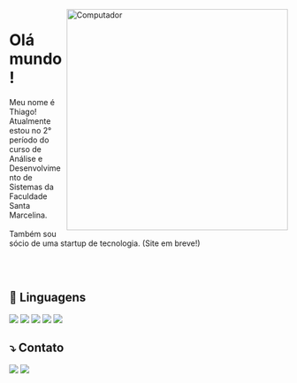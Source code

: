 <img src="https://raw.githubusercontent.com/MicaelliMedeiros/micaellimedeiros/master/image/computer-illustration.png" min-width="400px" max-width="400px" width="400px" align="right" alt="Computador">

<h1>Olá mundo!</h1>
<p align="left"> 
  Meu nome é Thiago! 
  <br>Atualmente estou no 2° período do curso de Análise e Desenvolvimento de Sistemas da Faculdade Santa Marcelina.</br>
  <br>Também sou sócio de uma startup de tecnologia. (Site em breve!)</br>
</p>

<br></br>
<h2 align="left">
  <strong>💼 Linguagens</strong> 
</h2>
<p align="left">
  <img src="https://img.shields.io/badge/python-3670A0?style=for-the-badge&logo=python&logoColor=ffdd54">
  <img src="https://img.shields.io/badge/html5-%23E34F26.svg?style=for-the-badge&logo=html5&logoColor=white">
  <img src="https://img.shields.io/badge/css3-%231572B6.svg?style=for-the-badge&logo=css3&logoColor=white">
  <img src="https://img.shields.io/badge/javascript-%23323330.svg?style=for-the-badge&logo=javascript&logoColor=%23F7DF1E">
  <img src="https://img.shields.io/badge/java-%23ED8B00.svg?style=for-the-badge&logo=openjdk&logoColor=white"> 
</p>

<h2 align="left">
  ⤵️ Contato
</h2>

<p align="left">
  <a href="mailto:thpimentel368@gmail.com" alt="Gmail">
  <img src="https://img.shields.io/badge/-Gmail-FF0000?style=flat-square&labelColor=FF0000&logo=gmail&logoColor=white&link=mailto:thpimentel368@gmail.com" /></a>

  <!---<a href="#" alt="Linkedin">
  <img src="https://img.shields.io/badge/-Linkedin-0e76a8?style=flat-square&logo=Linkedin&logoColor=white&link=LINK-DO-SEU-LINKEDIN" /></a>-->

  <!---<a href="#" alt="WhatsApp">
  <img src="https://img.shields.io/badge/-WhatsApp-25d366?style=flat-square&labelColor=25d366&logo=whatsapp&logoColor=white&link=API-DO-SEU-WHATSAPP"/></a>-->

  <!---<a href="#" alt="Facebook">
  <img src="https://img.shields.io/badge/-Facebook-3b5998?style=flat-square&labelColor=3b5998&logo=facebook&logoColor=white&link=LINK-DO-SEU-FACEBOOK"/></a>-->

  <a href="https://www.instagram.com/_tpsouza/" alt="Instagram">
  <img src="https://img.shields.io/badge/-Instagram-DF0174?style=flat square&labelColor=DF0174&logo=instagram&logoColor=white&link=https://www.instagram.com/_tpsouza/"/></a>
</p>  
